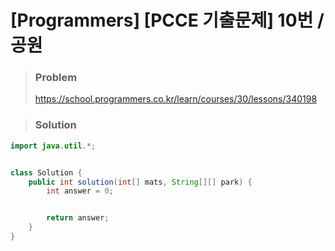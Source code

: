 # [Programmers] [PCCE 기출문제] 10번 / 공원



> ### Problem
>
> https://school.programmers.co.kr/learn/courses/30/lessons/340198

> ### Solution

```java
import java.util.*;


class Solution {
    public int solution(int[] mats, String[][] park) {
        int answer = 0;


        return answer;
    }
}
```

